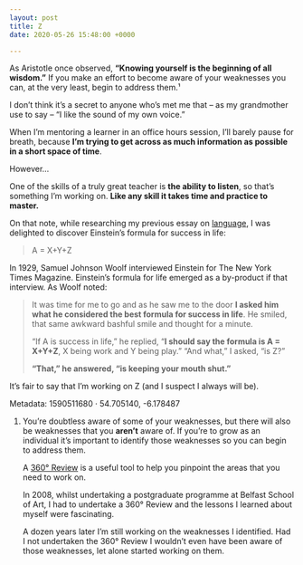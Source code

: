 ```yaml
---
layout: post
title: Z
date: 2020-05-26 15:48:00 +0000

---
```

As Aristotle once observed, **“Knowing yourself is the beginning of all wisdom.”** If you make an effort to become aware of your weaknesses you can, at the very least, begin to address them.¹

I don’t think it’s a secret to anyone who’s met me that – as my grandmother use to say – “I like the sound of my own voice.”

When I’m mentoring a learner in an office hours session, I’ll barely pause for breath, because **I’m trying to get across as much information as possible in a short space of time**.

However…

One of the skills of a truly great teacher is **the ability to listen**, so that’s something I’m working on. **Like any skill it takes time and practice to master.**

On that note, while researching my previous essay on [language][01], I was delighted to discover Einstein’s formula for success in life:

> A = X+Y+Z

In 1929, Samuel Johnson Woolf interviewed Einstein for The New York Times Magazine. Einstein’s formula for life emerged as a by-product if that interview. As Woolf noted:

> It was time for me to go and as he saw me to the door **I asked him what he considered the best formula for success in life**. He smiled, that same awkward bashful smile and thought for a minute.  
>   
> “If A is success in life,” he replied, “**I should say the formula is A = X+Y+Z**, X being work and Y being play.” “And what,” I asked, “is Z?”  
>   
> **“That,” he answered, “is keeping your mouth shut.”**

It’s fair to say that I’m working on Z (and I suspect I always will be).

Metadata: 1590511680 · 54.705140, -6.178487

1. You’re doubtless aware of some of your weaknesses, but there will also be weaknesses that you **aren’t** aware of. If you’re to grow as an individual it’s important to identify those weaknesses so you can begin to address them.  
     
   A [360° Review][02] is a useful tool to help you pinpoint the areas that you need to work on.  
     
   In 2008, whilst undertaking a postgraduate programme at Belfast School of Art, I had to undertake a 360° Review and the lessons I learned about myself were fascinating.  
     
   A dozen years later I’m still working on the weaknesses I identified. Had I not undertaken the 360° Review I wouldn’t even have been aware of those weaknesses, let alone started working on them.

[01]: https://www.mrmurphy.org/2020/05/25/a-win-vs.a-negative-net-present-value.html "Language matters."
[02]: https://hbr.org/2012/09/getting-360-degree-reviews-right "Getting 360 Degree Reviews Right"